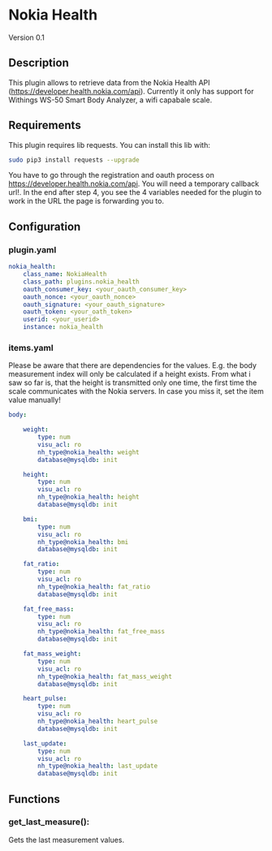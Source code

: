 # Nokia Health

Version 0.1

## Description

This plugin allows to retrieve data from the Nokia Health API (https://developer.health.nokia.com/api). Currently it 
only has support for Withings WS-50 Smart Body Analyzer, a wifi capabale scale.

## Requirements

This plugin requires lib requests. You can install this lib with: 

```bash
sudo pip3 install requests --upgrade
```

You have to go through the registration and oauth process on https://developer.health.nokia.com/api.
You will need a temporary callback url!.
In the end after step 4, you see the 4 variables needed for the plugin to work in the URL the page is forwarding you to.

## Configuration

### plugin.yaml
```yaml
nokia_health:
    class_name: NokiaHealth
    class_path: plugins.nokia_health
    oauth_consumer_key: <your_oauth_consumer_key>
    oauth_nonce: <your_oauth_nonce>
    oauth_signature: <your_oauth_signature>
    oauth_token: <your_oath_token>
    userid: <your_userid>
    instance: nokia_health
```

### items.yaml

Please be aware that there are dependencies for the values. E.g. the body measurement index will only be calculated if a
height exists. From what i saw so far is, that the height is transmitted only one time, the first time the scale 
communicates with the Nokia servers. In case you miss it, set the item value manually!

```yaml
body:

    weight:
        type: num
        visu_acl: ro
        nh_type@nokia_health: weight
        database@mysqldb: init

    height:
        type: num
        visu_acl: ro
        nh_type@nokia_health: height
        database@mysqldb: init

    bmi:
        type: num
        visu_acl: ro
        nh_type@nokia_health: bmi
        database@mysqldb: init

    fat_ratio:
        type: num
        visu_acl: ro
        nh_type@nokia_health: fat_ratio
        database@mysqldb: init

    fat_free_mass:
        type: num
        visu_acl: ro
        nh_type@nokia_health: fat_free_mass
        database@mysqldb: init

    fat_mass_weight:
        type: num
        visu_acl: ro
        nh_type@nokia_health: fat_mass_weight
        database@mysqldb: init

    heart_pulse:
        type: num
        visu_acl: ro
        nh_type@nokia_health: heart_pulse
        database@mysqldb: init

    last_update:
        type: num
        visu_acl: ro
        nh_type@nokia_health: last_update
        database@mysqldb: init
```

## Functions

### get_last_measure():
Gets the last measurement values.